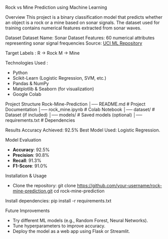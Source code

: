 Rock vs Mine Prediction using Machine Learning

Overview
This project is a binary classification model that predicts whether an object is a rock or a mine based on sonar signals. The dataset used for training contains numerical features extracted from sonar waves.

Dataset 
Dataset Name: Sonar Dataset
Features: 60 numerical attributes representing sonar signal frequencies
Source: [UCI ML Repository](https://archive.ics.uci.edu/ml/datasets/Connectionist+Bench+(Sonar,+Mines+vs.+Rocks))  

Target Labels :
R → Rock
M → Mine

Technologies Used :
- Python 
- Scikit-Learn (Logistic Regression, SVM, etc.)
- Pandas & NumPy
- Matplotlib & Seaborn (for visualization)
- Google Colab 

Project Structure
Rock-Mine-Prediction
│── README.md        # Project Documentation
│── rock_mine.ipynb  # Colab Notebook
│── dataset/         # Dataset (if included)
│── models/          # Saved models (optional)
│── requirements.txt # Dependencies

Results
Accuracy Achieved: 92.5% 
Best Model Used: Logistic Regression.

Model Evaluation  
- **Accuracy**: 92.5%  
- **Precision**: 90.8%  
- **Recall**: 91.3%  
- **F1-Score**: 91.0% 

Installation & Usage  
- Clone the repository:
   git clone https://github.com/your-username/rock-mine-prediction.git
   cd rock-mine-prediction

Install dependencies:
   pip install -r requirements.txt

Future Improvements
- Try different ML models (e.g., Random Forest, Neural Networks).
- Tune hyperparameters to improve accuracy.
- Deploy the model as a web app using Flask or Streamlit.

